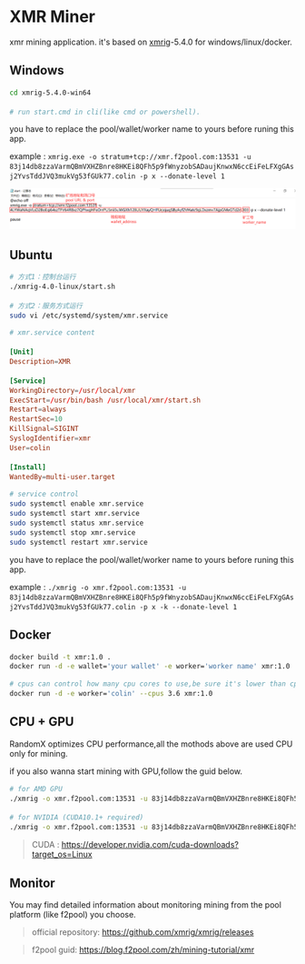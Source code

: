 # XMR Miner
xmr mining application. it's based on [xmrig](https://github.com/xmrig/xmrig)-5.4.0 for windows/linux/docker.

## Windows

```sh
cd xmrig-5.4.0-win64

# run start.cmd in cli(like cmd or powershell).
```

you have to replace the pool/wallet/worker name to yours before runing this app.

example : `xmrig.exe -o stratum+tcp://xmr.f2pool.com:13531 -u 83j14db8zzaVarmQBmVXHZBnre8HKEi8QFh5p9fWnyzobSADaujKnwxN6ccEiFeLFXgGAsj2YvsTddJVQ3mukVg53fGUk77.colin -p x --donate-level 1
`

![config](start.png)

## Ubuntu
```sh
# 方式1：控制台运行
./xmrig-4.0-linux/start.sh

# 方式2：服务方式运行
sudo vi /etc/systemd/system/xmr.service
```

```conf
# xmr.service content

[Unit]
Description=XMR

[Service]
WorkingDirectory=/usr/local/xmr
ExecStart=/usr/bin/bash /usr/local/xmr/start.sh
Restart=always
RestartSec=10
KillSignal=SIGINT
SyslogIdentifier=xmr
User=colin

[Install]
WantedBy=multi-user.target
```
```sh
# service control
sudo systemctl enable xmr.service
sudo systemctl start xmr.service
sudo systemctl status xmr.service
sudo systemctl stop xmr.service
sudo systemctl restart xmr.service
```

you have to replace the pool/wallet/worker name to yours before runing this app.

example : `./xmrig -o xmr.f2pool.com:13531 -u 83j14db8zzaVarmQBmVXHZBnre8HKEi8QFh5p9fWnyzobSADaujKnwxN6ccEiFeLFXgGAsj2YvsTddJVQ3mukVg53fGUk77.colin -p x -k --donate-level 1`


## Docker
```sh
docker build -t xmr:1.0 .
docker run -d -e wallet='your wallet' -e worker='worker name' xmr:1.0
```
 
```sh
# cpus can control how many cpu cores to use,be sure it's lower than cpu cores the computer and container owns.
docker run -d -e worker='colin' --cpus 3.6 xmr:1.0
```

## CPU + GPU

RandomX optimizes CPU performance,all the mothods above are used CPU only for mining.

if you also wanna start mining with GPU,follow the guid below.

```sh
# for AMD GPU
./xmrig -o xmr.f2pool.com:13531 -u 83j14db8zzaVarmQBmVXHZBnre8HKEi8QFh5p9fWnyzobSADaujKnwxN6ccEiFeLFXgGAsj2YvsTddJVQ3mukVg53fGUk77.colin -p x -k --donate-level 1 --opencl

# for NVIDIA (CUDA10.1+ required)
./xmrig -o xmr.f2pool.com:13531 -u 83j14db8zzaVarmQBmVXHZBnre8HKEi8QFh5p9fWnyzobSADaujKnwxN6ccEiFeLFXgGAsj2YvsTddJVQ3mukVg53fGUk77.colin -p x -k --donate-level 1 --opencl
```
> CUDA : https://developer.nvidia.com/cuda-downloads?target_os=Linux

## Monitor

You may find detailed information about monitoring mining from the pool platform (like f2pool) you choose.

> official repository: https://github.com/xmrig/xmrig/releases

> f2pool guid: https://blog.f2pool.com/zh/mining-tutorial/xmr
